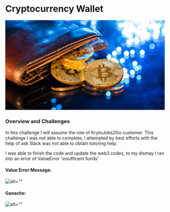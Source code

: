 # Cryptocurrency Wallet

![alt=""](Images/19-4-challenge-image.png)

### Overview and Challenges
In this challenge I will assume the role of KrytoJobs2Go customer. This challenge I was not able to complete, I attempted by best efforts with the help of ask Slack was not able to obtain tutoring help.

I was able to finish the code and update the web3 codes, to my dismay I ran into an error of ValueError 'insufficent funds'

#### Value Error Message:
![alt=""](Images/krypto_jobs-image.png)

#### Ganache:
![alt=""](Images/Ganache-image.png)
